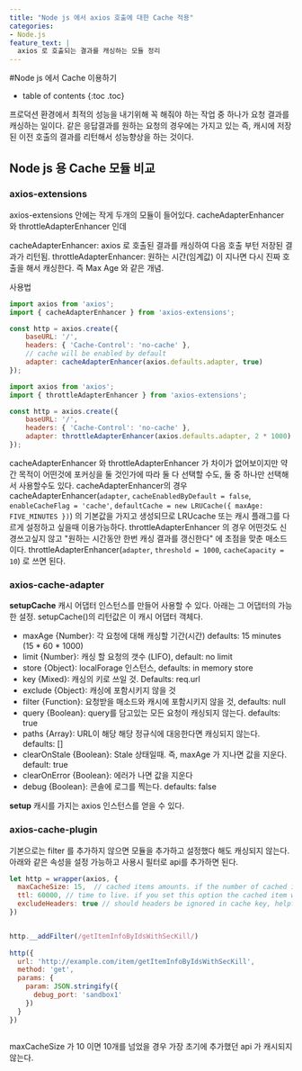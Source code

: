 ```yaml
---
title: "Node js 에서 axios 호출에 대한 Cache 적용"
categories: 
- Node.js
feature_text: |
  axios 로 호출되는 결과를 캐싱하는 모듈 정리
---
```

#Node js 에서 Cache 이용하기

* table of contents
{:toc .toc}



프로덕션 환경에서 최적의 성능을 내기위해 꼭 해줘야 하는 작업 중 하나가 요청 결과를 캐싱하는 일이다.
같은 응답결과를 원하는 요청의 경우에는 가지고 있는 즉, 캐시에 저장된 이전 호출의 결과를 리턴해서 성능향상을 하는 것이다.

## Node js 용 Cache 모듈 비교
### axios-extensions
axios-extensions 안에는 작게 두개의 모듈이 들어있다. cacheAdapterEnhancer 와 throttleAdapterEnhancer 인데 

cacheAdapterEnhancer: axios 로 호출된 결과를 캐싱하여 다음 호출 부턴 저장된 결과가 리턴됨. 
throttleAdapterEnhancer: 원하는 시간(임계값) 이 지나면 다시 진짜 호출을 해서 캐싱한다. 즉 Max Age 와 같은 개념.

사용법
``` javascript
import axios from 'axios';
import { cacheAdapterEnhancer } from 'axios-extensions';

const http = axios.create({
	baseURL: '/',
	headers: { 'Cache-Control': 'no-cache' },
	// cache will be enabled by default
	adapter: cacheAdapterEnhancer(axios.defaults.adapter, true)
});
```

``` javascript
import axios from 'axios';
import { throttleAdapterEnhancer } from 'axios-extensions';

const http = axios.create({
	baseURL: '/',
	headers: { 'Cache-Control': 'no-cache' },
	adapter: throttleAdapterEnhancer(axios.defaults.adapter, 2 * 1000)
});
```

cacheAdapterEnhancer 와 throttleAdapterEnhancer 가 차이가 없어보이지만 약간 목적이 어떤것에 포커싱을 둘 것인가에 따라 둘 다 선택할 수도, 둘 중 하나만 선택해서 사용할수도 있다.
cacheAdapterEnhancer의 경우 cacheAdapterEnhancer(`adapter`, `cacheEnabledByDefault = false`, `enableCacheFlag = 'cache'`, `defaultCache = new LRUCache({ maxAge: FIVE_MINUTES })`) 의 기본값을 가지고 생성되므로 LRUcache 또는 캐시 플래그를 다르게 설정하고 싶을때 이용가능하다. 
throttleAdapterEnhancer 의 경우 어떤것도 신경쓰고싶지 않고 "원하는 시간동안 한번 캐싱 결과를 갱신한다" 에 초점을 맞춘 매소드이다. throttleAdapterEnhancer(`adapter`, `threshold = 1000`, `cacheCapacity = 10`) 로 쓰면 된다.


### axios-cache-adapter

**setupCache**
캐시 어댑터 인스턴스를 만들어 사용할 수 있다. 아래는 그 어댑터의 가능한 설정. setupCache()의 리턴값은 이 캐시 어댑터 객체다.
* maxAge {Number}: 각 요청에 대해 캐싱할 기간(시간)  defaults: 15 minutes (15 * 60 * 1000)
* limit {Number}: 캐싱 할 요청의 갯수 (LIFO), default: no limit
* store {Object}: localForage 인스턴스, defaults: in memory store
* key {Mixed}: 캐싱의 키로 쓰일 것. Defaults:  req.url
* exclude {Object}: 캐싱에 포함시키지 않을 것
* filter {Function}: 요청받을 매소드와 캐시에 포함시키지 않을 것, defaults: null
* query {Boolean}: query를 담고있는 모든 요청이 캐싱되지 않는다. defaults: true
* paths {Array}: URL이 해당 해당 정규식에 대응한다면 캐싱되지 않는다. defaults: []
* clearOnStale {Boolean}: Stale 상태일때. 즉, maxAge 가 지나면 값을 지운다. default: true
* clearOnError {Boolean}: 에러가 나면 값을 지운다
* debug {Boolean}: 콘솔에 로그를 찍는다. defaults: false


**setup**
캐시를 가지는 axios 인스턴스를 얻을 수 있다.


### axios-cache-plugin
기본으로는 filter 를 추가하지 않으면 모듈을 추가하고 설정했다 해도 캐싱되지 않는다. 아래와 같은 속성을 설정 가능하고 사용시 필터로 api를 추가하면 된다.
``` javascript
let http = wrapper(axios, {
  maxCacheSize: 15,  // cached items amounts. if the number of cached items exceeds, the earliest cached item will be deleted. default number is 15.
  ttl: 60000, // time to live. if you set this option the cached item will be auto deleted after ttl(ms).
  excludeHeaders: true // should headers be ignored in cache key, helpful for ignoring tracking headers
})


http.__addFilter(/getItemInfoByIdsWithSecKill/)
 
http({
  url: 'http://example.com/item/getItemInfoByIdsWithSecKill',
  method: 'get',
  params: {
    param: JSON.stringify({
      debug_port: 'sandbox1'
    })
  }
})
 
```

maxCacheSize 가 10 이면 10개를 넘었을 경우 가장 초기에 추가했던 api 가 캐시되지 않는다.

